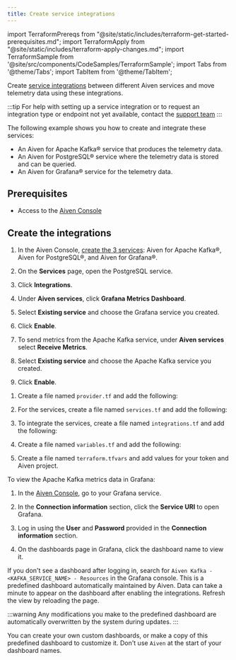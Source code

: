 ```yaml
---
title: Create service integrations
---
```


import TerraformPrereqs from "@site/static/includes/terraform-get-started-prerequisites.md";
import TerraformApply from "@site/static/includes/terraform-apply-changes.md";
import TerraformSample from '@site/src/components/CodeSamples/TerraformSample';
import Tabs from '@theme/Tabs';
import TabItem from '@theme/TabItem';

Create [service integrations](/docs/platform/concepts/service-integration) between different Aiven services and move telemetry data using these integrations.

:::tip
For help with setting up a service integration or to request an integration type or
endpoint not yet available, contact the [support team](mailto:support@aiven.io)
:::

The following example shows you how to create and integrate these services:

-   An Aiven for Apache Kafka® service that produces the telemetry data.
-   An Aiven for PostgreSQL® service where the telemetry data is stored and can be queried.
-   An Aiven for Grafana® service for the telemetry data.

## Prerequisites

<Tabs groupId="group1">
<TabItem value="console" label="Console" default>

- Access to the [Aiven Console](https://console.aiven.io)

</TabItem>
<TabItem value="terraform" label="Terraform">

<TerraformPrereqs />

</TabItem>
</Tabs>

## Create the integrations

<Tabs groupId="group1">
<TabItem value="console" label="Console" default>

1.  In the Aiven Console,
    [create the 3 services](create_new_service): Aiven for Apache Kafka®, Aiven for
    PostgreSQL®, and Aiven for Grafana®.

1.  On the **Services** page, open the PostgreSQL service.

1.  Click **Integrations**.

1.  Under **Aiven services**, click **Grafana Metrics Dashboard**.

1.  Select **Existing service** and choose the Grafana service you created.

1.  Click **Enable**.

1.  To send metrics from the Apache Kafka service, under **Aiven services**
    select **Receive Metrics**.

1.  Select **Existing service** and choose the Apache Kafka service you created.

1.  Click **Enable**.

</TabItem>
<TabItem value="terraform" label="Terraform">

1. Create a file named `provider.tf` and add the following:

    <TerraformSample filename='kafka_pg_grafana/provider.tf' />

1. For the services, create a file named `services.tf` and add the following:

    <TerraformSample filename='kafka_pg_grafana/services.tf' />

1. To integrate the services, create a file named `integrations.tf` and add
   the following:

    <TerraformSample filename='kafka_pg_grafana/integrations.tf' />

1. Create a file named `variables.tf` and add the following:

    <TerraformSample filename='kafka_pg_grafana/variables.tf' />

1. Create a file named `terraform.tfvars` and add values for your token and Aiven project.

</TabItem>
</Tabs>

To view the Apache Kafka metrics data in Grafana:

1.  In the [Aiven Console](https://console.aiven.io/), go to your Grafana service.

1.  In the **Connection information** section, click the **Service URI** to open Grafana.

1.  Log in using the **User** and **Password** provided in the **Connection information**
    section.

1.  On the dashboards page in Grafana, click the dashboard name to view it.

If you don't see a dashboard after logging in, search for
`Aiven Kafka - <KAFKA_SERVICE_NAME> - Resources` in the Grafana console.
This is a predefined dashboard automatically maintained by Aiven. Data can take a minute
to appear on the dashboard after enabling the integrations. Refresh the view by reloading
the page.

:::warning
Any modifications you make to the predefined dashboard are automatically
overwritten by the system during updates.
:::

You can create your own custom dashboards, or make a copy of this predefined dashboard
to customize it. Don't use `Aiven` at the start of your dashboard names.
